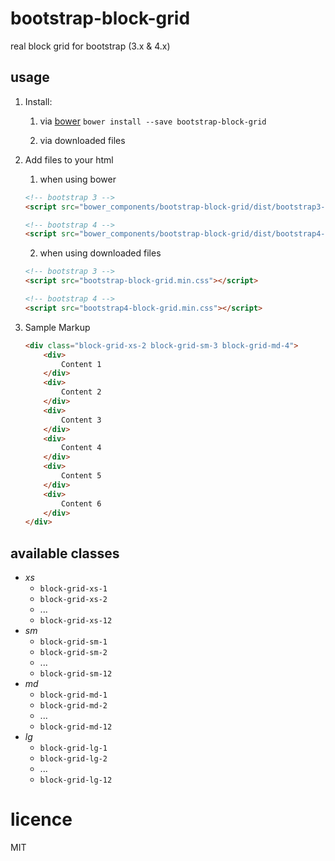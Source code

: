 # bootstrap-block-grid
real block grid for bootstrap (3.x & 4.x)

## usage

1. Install:
    1. via [bower](http://bower.io/)
        `bower install --save bootstrap-block-grid`

    2. via downloaded files

2. Add files to your html
    1. when using bower
    ```html
    <!-- bootstrap 3 -->
    <script src="bower_components/bootstrap-block-grid/dist/bootstrap3-block-grid.min.css"></script>

    <!-- bootstrap 4 -->
    <script src="bower_components/bootstrap-block-grid/dist/bootstrap4-block-grid.min.css"></script>
    ```

    2. when using downloaded files
    ```html
    <!-- bootstrap 3 -->
    <script src="bootstrap-block-grid.min.css"></script>

    <!-- bootstrap 4 -->
    <script src="bootstrap4-block-grid.min.css"></script>
    ```

3. Sample Markup

    ```html
    <div class="block-grid-xs-2 block-grid-sm-3 block-grid-md-4">
        <div>
            Content 1
        </div>
        <div>
            Content 2
        </div>
        <div>
            Content 3
        </div>
        <div>
            Content 4
        </div>
        <div>
            Content 5
        </div>
        <div>
            Content 6
        </div>
    </div>
    ```

## available classes

- *xs*
    - `block-grid-xs-1`
    - `block-grid-xs-2`
    - ...
    - `block-grid-xs-12`
- *sm*
    - `block-grid-sm-1`
    - `block-grid-sm-2`
    - ...
    - `block-grid-sm-12`
- *md*
    - `block-grid-md-1`
    - `block-grid-md-2`
    - ...
    - `block-grid-md-12`
- *lg*
    - `block-grid-lg-1`
    - `block-grid-lg-2`
    - ...
    - `block-grid-lg-12`


# licence
MIT
